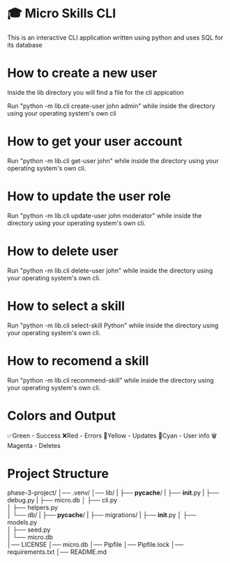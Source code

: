 # 🎓 Micro Skills CLI

This is an interactive CLI application written using python and uses SQL for its database

# How to create a new user

Inside the lib directory you will find a file for the cli appication

Run "python -m lib.cli create-user john admin" while inside the directory using your operating system's own cli

# How to get your user account

Run "python -m lib.cli get-user john" while inside the directory using your operating system's own cli.

# How to update the user role 

Run "python -m lib.cli update-user john moderator" while inside the directory using your operating system's own cli.

# How to delete user

Run "python -m lib.cli delete-user john" while inside the directory using your operating system's own cli.

# How to select a skill

Run "python -m lib.cli select-skill Python" while inside the directory using your operating system's own cli.

#  How to recomend a skill

Run "python -m lib.cli recommend-skill" while inside the directory using your operating system's own cli.

# Colors and Output

✅Green - Success
❌Red - Errors
🔄Yellow - Updates
👤Cyan - User info
🗑️Magenta - Deletes

# Project Structure

phase-3-project/
│── .venv/
│── lib/
|   ├── __pycache__/
|   ├── __init__.py
|   ├── debug.py
|   ├── micro.db
│   ├── cli.py          
│   ├── helpers.py      
│   └── db/
|       ├── __pycache__/
|       ├── migrations/
|       ├── __init__.py
│       ├── models.py   
│       ├── seed.py     
│       └── micro.db    
│── LICENSE
│── micro.db
│── Pipfile
│── Pipfile.lock
│── requirements.txt
│── README.md